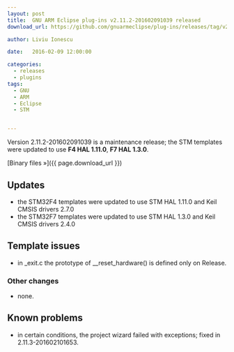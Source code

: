 ```yaml
---
layout: post
title:  GNU ARM Eclipse plug-ins v2.11.2-201602091039 released
download_url: https://github.com/gnuarmeclipse/plug-ins/releases/tag/v2.11.2-201602091039

author: Liviu Ionescu

date:   2016-02-09 12:00:00

categories:
  - releases
  - plugins
tags:
  - GNU
  - ARM
  - Eclipse
  - STM


---
```


Version 2.11.2-201602091039 is a maintenance release; the STM templates were updated to use **F4 HAL 1.11.0**, **F7 HAL 1.3.0**.

[Binary files »]({{ page.download_url }})

## Updates

* the STM32F4 templates were updated to use STM HAL 1.11.0 and Keil CMSIS drivers 2.7.0
* the STM32F7 templates were updated to use STM HAL 1.3.0 and Keil CMSIS drivers 2.4.0

## Template issues

* in _exit.c the prototype of __reset_hardware() is defined only on Release.

### Other changes

* none.

## Known problems

* in certain conditions, the project wizard failed with exceptions; fixed in 2.11.3-201602101653.
